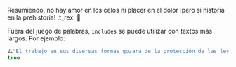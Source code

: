 Resumiendo, no hay amor en los celos ni placer en el dolor ¡pero sí historia en la prehistoria! :t_rex: :sauropod:

Fuera del juego de palabras, `includes` se puede utilizar con textos más largos. Por ejemplo:

```javascript
ム"El trabajo en sus diversas formas gozará de la protección de las leyes, las que asegurarán...".includes("protección de las leyes")
true
```
